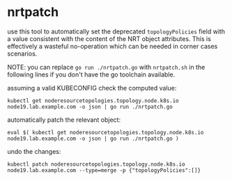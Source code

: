# nrtpatch

use this tool to automatically set the deprecated `topologyPolicies` field with a value consistent with the content of the NRT object attributes.
This is effectively a wasteful no-operation which can be needed in corner cases scenarios.

NOTE: you can replace `go run ./nrtpatch.go` with `nrtpatch.sh` in the following lines if you don't have the go toolchain available.

assuming a valid KUBECONFIG
check the computed value:
```
kubectl get noderesourcetopologies.topology.node.k8s.io node19.lab.example.com -o json | go run ./nrtpatch.go
```

automatically patch the relevant object:
```
eval $( kubectl get noderesourcetopologies.topology.node.k8s.io node19.lab.example.com -o json | go run ./nrtpatch.go )
```

undo the changes:
```
kubectl patch noderesourcetopologies.topology.node.k8s.io node19.lab.example.com --type=merge -p {"topologyPolicies":[]}
```
